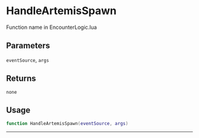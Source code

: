 # HandleArtemisSpawn
Function name in EncounterLogic.lua
## Parameters
`eventSource`, `args`
## Returns
`none`
## Usage
```lua
function HandleArtemisSpawn(eventSource, args)
```
---
